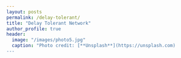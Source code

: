 ```yaml
---
layout: posts
permalink: /delay-tolerant/
title: "Delay Tolerant Network"
author_profile: true
header:
  image: "/images/photo5.jpg"
  caption: "Photo credit: [**Unsplash**](https://unsplash.com)
---
```

